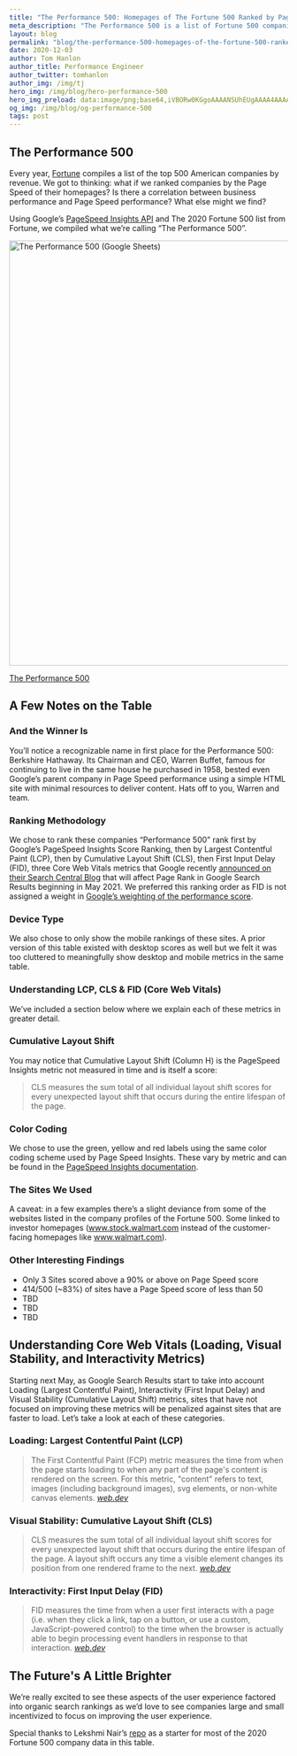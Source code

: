 ```yaml
---
title: "The Performance 500: Homepages of The Fortune 500 Ranked by Page Speed"
meta_description: "The Performance 500 is a list of Fortune 500 companies ranked by the PageSpeed Insights Performance Score and other key performance metrics."
layout: blog
permalink: "blog/the-performance-500-homepages-of-the-fortune-500-ranked-by-page-speed/"
date: 2020-12-03
author: Tom Hanlon
author_title: Performance Engineer
author_twitter: tomhanlon
author_img: /img/tj
hero_img: /img/blog/hero-performance-500
hero_img_preload: data:image/png;base64,iVBORw0KGgoAAAANSUhEUgAAAA4AAAAFCAIAAAD67UpFAAAAjklEQVR42i3Ky2kDQRBF0Vv12pZljBYOwhE4FCfurYIQ6ANievpVSwyCszzx+3dUo5//ZbtW77/f9z8SzAUCEqb7Te0zXSaa2pcpIS1XqkNub26CFJkJkM960FhFWIvrzgwICphEglwjmdNr1+5AQoY88MVAiAS2nWL0JIKy44O3nas0mupEGYLXnMpG8gBHZEJhuwDn1AAAAABJRU5ErkJggg==
og_img: /img/blog/og-performance-500
tags: post
---
```


## The Performance 500

Every year, [Fortune](https://www.fortune.com) compiles a list of the top 500 American companies by revenue. We got to thinking: what if we ranked companies by the Page Speed of their homepages? Is there a correlation between business performance and Page Speed performance? What else might we find?

Using Google’s [PageSpeed Insights API](https://developers.google.com/speed/pagespeed/insights/) and The 2020 Fortune 500 list from Fortune, we compiled what we’re calling “The Performance 500”. 

<p><a href="https://docs.google.com/spreadsheets/d/17qQh1zKpa5qwNBzXcCgkVbsy-YMHV0DB_doNgktcp8M/edit?usp=sharing"><picture>
<source srcset="/img/blog/post-performance-500-chart.avif" type="image/avif">
<source srcset="/img/blog/post-performance-500-chart.webp" type="image/webp">
<img src="/img/blog/post-performance-500-chart.jpg" width="768" loading="lazy" alt="The Performance 500 (Google Sheets)" class="rounded shadow-lg my-6">
</picture></a></p>
<p class="btn"><a href="https://docs.google.com/spreadsheets/d/17qQh1zKpa5qwNBzXcCgkVbsy-YMHV0DB_doNgktcp8M/edit?usp=sharing">The Performance 500</a><p>


## A Few Notes on the Table

### And the Winner Is
You’ll notice a recognizable name in first place for the Performance 500: Berkshire Hathaway. Its Chairman and CEO, Warren Buffet, famous for continuing to live in the same house he purchased in 1958, bested even Google’s parent company in Page Speed performance using a simple HTML site with minimal resources to deliver content. Hats off to you, Warren and team.

### Ranking Methodology
We chose to rank these companies “Performance 500” rank first by Google’s PageSpeed Insights Score Ranking, then by Largest Contentful Paint (LCP), then by Cumulative Layout Shift (CLS), then First Input Delay (FID), three Core Web Vitals metrics that Google recently [announced on their Search Central Blog](https://developers.google.com/search/blog/2020/11/timing-for-page-experience) that will affect Page Rank in Google Search Results beginning in May 2021. We preferred this ranking order as FID is not assigned a weight in [Google’s weighting of the performance score](https://web.dev/performance-scoring/#lighthouse-6).

### Device Type
We also chose to only show the mobile rankings of these sites. A prior version of this table existed with desktop scores as well but we felt it was too cluttered to meaningfully show desktop and mobile metrics in the same table.

### Understanding LCP, CLS & FID (Core Web Vitals)
We’ve included a section below where we explain each of these metrics in greater detail. 

### Cumulative Layout Shift
You may notice that Cumulative Layout Shift (Column H) is the PageSpeed Insights metric not measured in time and is itself a score: 

<blockquote>
CLS measures the sum total of all individual layout shift scores for every unexpected layout shift that occurs during the entire lifespan of the page.
</blockquote>

### Color Coding
We chose to use the green, yellow and red labels using the same color coding scheme used by Page Speed Insights. These vary by metric and can be found in the [PageSpeed Insights documentation](https://developers.google.com/speed/docs/insights/v5/about#categories).


### The Sites We Used
A caveat: in a few examples there’s a slight deviance from some of the websites listed in the company profiles of the Fortune 500. Some linked to investor homepages (www.stock.walmart.com instead of the customer-facing homepages like www.walmart.com).  

### Other Interesting Findings
* Only 3 Sites scored above a 90% or above on Page Speed score
* 414/500 (~83%) of sites have a Page Speed score of less than 50
* TBD 
* TBD 
* TBD

## Understanding Core Web Vitals (Loading, Visual Stability, and Interactivity Metrics)
Starting next May, as Google Search Results start to take into account Loading (Largest Contentful Paint), Interactivity (First Input Delay) and Visual Stability (Cumulative Layout Shift) metrics, sites that have not focused on improving these metrics will be penalized against sites that are faster to load. Let’s take a look at each of these categories.

### Loading: Largest Contentful Paint (LCP)
> The First Contentful Paint (FCP) metric measures the time from when the page starts loading to when any part of the page's content is rendered on the screen. For this metric, "content" refers to text, images (including background images), svg elements, or non-white canvas elements.
> <cite>[web.dev](https://web.dev/lcp/)</cite>


### Visual Stability: Cumulative Layout Shift (CLS)
> CLS measures the sum total of all individual layout shift scores for every unexpected layout shift that occurs during the entire lifespan of the page.
A layout shift occurs any time a visible element changes its position from one rendered frame to the next.
> <cite>[web.dev](https://web.dev/cls/)</cite>

### Interactivity: First Input Delay (FID)
> FID measures the time from when a user first interacts with a page (i.e. when they click a link, tap on a button, or use a custom, JavaScript-powered control) to the time when the browser is actually able to begin processing event handlers in response to that interaction.
> <cite>[web.dev](https://web.dev/fid/)</cite>

## The Future's A Little Brighter

We’re really excited to see these aspects of the user experience factored into organic search rankings as we’d love to see companies large and small incentivized to focus on improving the user experience.

Special thanks to Lekshmi Nair’s [repo](https://github.com/lekshmicnair/Fortune500_Financial_Analysis) as a starter for most of the 2020 Fortune 500 company data in this table.
